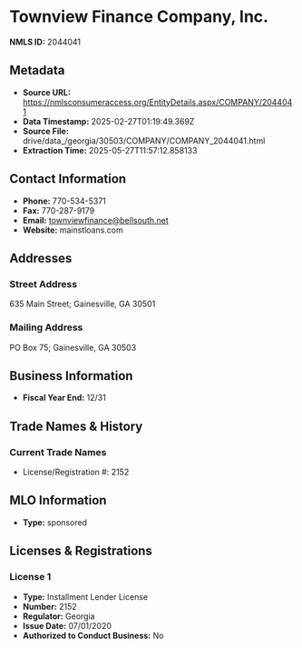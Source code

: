 # Townview Finance Company, Inc.

**NMLS ID:** 2044041

## Metadata
- **Source URL:** https://nmlsconsumeraccess.org/EntityDetails.aspx/COMPANY/2044041
- **Data Timestamp:** 2025-02-27T01:19:49.369Z
- **Source File:** drive/data_/georgia/30503/COMPANY/COMPANY_2044041.html
- **Extraction Time:** 2025-05-27T11:57:12.858133

## Contact Information
- **Phone:** 770-534-5371
- **Fax:** 770-287-9179
- **Email:** townviewfinance@bellsouth.net
- **Website:** mainstloans.com

## Addresses
### Street Address
635 Main Street; Gainesville, GA 30501

### Mailing Address
PO Box 75; Gainesville, GA 30503

## Business Information
- **Fiscal Year End:** 12/31

## Trade Names & History
### Current Trade Names
- License/Registration #: 2152

## MLO Information
- **Type:** sponsored

## Licenses & Registrations

### License 1
- **Type:** Installment Lender License
- **Number:** 2152
- **Regulator:** Georgia
- **Issue Date:** 07/01/2020
- **Authorized to Conduct Business:** No
